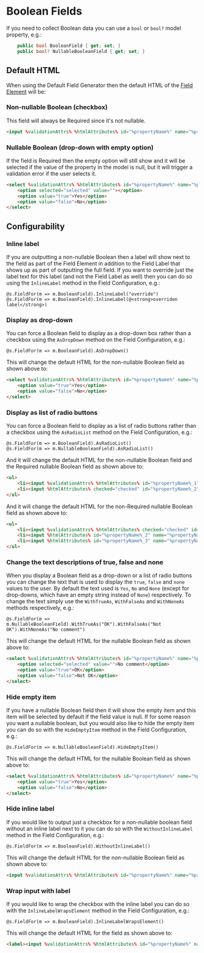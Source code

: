 # Boolean Fields

If you need to collect Boolean data you can use a `bool` or `bool?` model property, e.g.:

```cs
    public bool BooleanField { get; set; }
    public bool? NullableBooleanField { get; set; }
```

## Default HTML

When using the Default Field Generator then the default HTML of the [Field Element](field-element.md) will be:

### Non-nullable Boolean (checkbox)

This field will always be Required since it's not nullable.

```html
<input %validationAttrs% %htmlAttributes% id="%propertyName%" name="%propertyName%" required="required" type="checkbox" value="true" /> <label for="%propertyName%">%inlineLabel%</label>
```

### Nullable Boolean (drop-down with empty option)

If the field is Required then the empty option will still show and it will be selected if the value of the property in the model is null, but it will trigger a validation error if the user selects it.

```html
<select %validationAttrs% %htmlAttributes% id="%propertyName%" name="%propertyName%">
    <option selected="selected" value=""></option>
    <option value="true">Yes</option>
    <option value="false">No</option>
</select>
```

## Configurability

### Inline label

If you are outputting a non-nullable Boolean then a label will show next to the field as part of the Field Element in addition to the Field Label that shows up as part of outputting the full field. If you want to override just the label text for this label (and not the Field Label as well) then you can do so using the `InlineLabel` method in the Field Configuration, e.g.:

```cshtml
@s.FieldFor(m => m.BooleanField).InlineLabel("override")
@s.FieldFor(m => m.BooleanField).InlineLabel(@<strong>overriden label</strong>)
```

### Display as drop-down

You can force a Boolean field to display as a drop-down box rather than a checkbox using the `AsDropDown` method on the Field Configuration, e.g.:

```cshtml
@s.FieldFor(m => m.BooleanField).AsDropDown()
```

This will change the default HTML for the non-nullable Boolean field as shown above to:

```html
<select %validationAttrs% %htmlAttributes% id="%propertyName%" name="%propertyName%" required="required">
    <option value="true">Yes</option>
    <option value="false">No</option>
</select>
```

### Display as list of radio buttons

You can force a Boolean field to display as a list of radio buttons rather than a checkbox using the `AsRadioList` method on the Field Configuration, e.g.:

```cshtml
@s.FieldFor(m => m.BooleanField).AsRadioList()
@s.FieldFor(m => m.NullableBooleanField).AsRadioList()
```

And it will change the default HTML for the non-nullable Boolean field and the Required nullable Boolean field as shown above to:

```html
<ul>
    <li><input %validationAttrs% %htmlAttributes% id="%propertyName%_1" name="%propertyName" required="required" type="radio" value="true" /> <label for="%propertyName%_1">%trueDescription%</label></li>
    <li><input %htmlAttributes% checked="checked" id="%propertyName%_2" name="%propertyName%" required="required" type="radio" value="false" /> <label for="%propertyName%_2">%falseDescription%</label></li>
</ul>
```

And it will change the default HTML for the non-Required nullable Boolean field as shown above to:

```html
<ul>
    <li><input %validationAttrs% %htmlAttributes% checked="checked" id="%propertyName%_1" name="%propertyName" type="radio" value="" /> <label for="%propertyName%_1">%noneDescription%</label></li>
    <li><input %htmlAttributes% id="%propertyName%_2" name="%propertyName%" type="radio" value="true" /> <label for="%propertyName%_2">%trueDescription%</label></li>
    <li><input %htmlAttributes% id="%propertyName%_3" name="%propertyName%" type="radio" value="false" /> <label for="%propertyName%_3">%falseDescription%</label></li>
</ul>
```

### Change the text descriptions of true, false and none

When you display a Boolean field as a drop-down or a list of radio buttons you can change the text that is used to display the `true`, `false` and `none` values to the user. By default the text used is `Yes`, `No` and `None` (except for drop-downs, which have an empty string instead of `None`) respectively. To change the text simply use the `WithTrueAs`, `WithFalseAs` and `WithNoneAs` methods respectively, e.g.:

```cshtml
@s.FieldFor(m => m.NullableBooleanField).WithTrueAs("OK").WithFalseAs("Not OK").WithNoneAs("No comment")
```

This will change the default HTML for the nullable Boolean field as shown above to:

```html
<select %validationAttrs% %htmlAttributes% id="%propertyName%" name="%propertyName%">
    <option selected="selected" value="">No comment</option>
    <option value="true">OK</option>
    <option value="false">Not OK</option>
</select>
```

### Hide empty item
If you have a nullable Boolean field then it will show the empty item and this item will be selected by default if the field value is null. If for some reason you want a nullable boolean, but you would also like to hide the empty item you can do so with the `HideEmptyItem` method in the Field Configuration, e.g.:

```cshtml
@s.FieldFor(m => m.NullableBooleanField).HideEmptyItem()
```

This will change the default HTML for the nullable Boolean field as shown above to:

```html
<select %validationAttrs% %htmlAttributes% id="%propertyName%" name="%propertyName%">
    <option value="true">Yes</option>
    <option value="false">No</option>
</select>
```

### Hide inline label
If you would like to output just a checkbox for a non-nullable boolean field without an inline label next to it you can do so with the `WithoutInlineLabel` method in the Field Configuration, e.g.:

```cshtml
@s.FieldFor(m => m.BooleanField).WithoutInlineLabel()
```

This will change the default HTML for the non-nullable Boolean field as shown above to:

```html
<input %validationAttrs% %htmlAttributes% id="%propertyName%" name="%propertyName%" required="required" type="checkbox" value="true" />
```

### Wrap input with label
If you would like to wrap the checkbox with the inline label you can do so with the `InlineLabelWrapsElement` method in the Field Configuration, e.g.:

```cshtml
@s.FieldFor(m => m.BooleanField).InlineLabelWrapsElement()
```

This will change the default HTML for the field as shown above to:

```html
<label><input %validationAttrs% %htmlAttributes% id="%propertyName%" name="%propertyName%" required="required" type="checkbox" value="true" /> %inlineLabel%</label>
```
